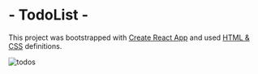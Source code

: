 # - TodoList -

This project was bootstrapped with [Create React App](https://github.com/facebook/create-react-app) and used [HTML & CSS](https://codepen.io/mehmetseven/pen/OJRzLjV) definitions.

![todos](https://user-images.githubusercontent.com/39413875/141743124-8329a027-9c53-4914-a48c-f6c094b99753.PNG)
